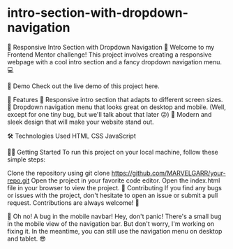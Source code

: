# intro-section-with-dropdown-navigation
🌟 Responsive Intro Section with Dropdown Navigation 🌟
Welcome to my Frontend Mentor challenge! This project involves creating a responsive webpage with a cool intro section and a fancy dropdown navigation menu. 💻

🎉 Demo
Check out the live demo of this project here.

🚀 Features
📱 Responsive intro section that adapts to different screen sizes.
🤖 Dropdown navigation menu that looks great on desktop and mobile. (Well, except for one tiny bug, but we'll talk about that later 😜)
💅 Modern and sleek design that will make your website stand out.

🛠️ Technologies Used
  HTML
  CSS
  JavaScript

🏃‍♀️ Getting Started
  To run this project on your local machine, follow these simple steps:

Clone the repository using git clone https://github.com/MARVELGARR/your-repo.git
Open the project in your favorite code editor.
Open the index.html file in your browser to view the project.
🤝 Contributing
If you find any bugs or issues with the project, don't hesitate to open an issue or submit a pull request. Contributions are always welcome! 🙌



🐛 Oh no! A bug in the mobile navbar!
Hey, don't panic! There's a small bug in the mobile view of the navigation bar. But don't worry, I'm working on fixing it. In the meantime, you can still use the navigation menu on desktop and tablet. 😎
